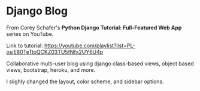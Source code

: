 # Django Blog

From Corey Schafer's **Python Django Tutorial: Full-Featured Web App** series on YouTube.

Link to tutorial: https://youtube.com/playlist?list=PL-osiE80TeTtoQCKZ03TU5fNfx2UY6U4p

Collaborative multi-user blog using django class-based views, object based views, bootstrap, heroku, and more.

I slighly changed the layout, color scheme, and sidebar options. 
